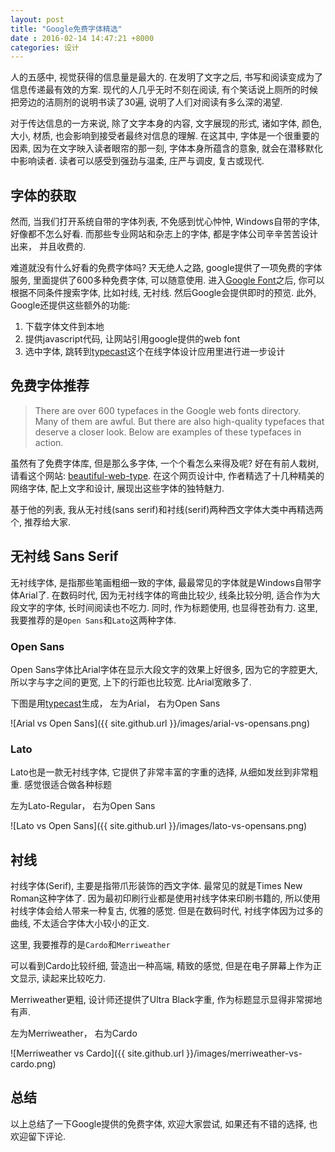 ```yaml
---
layout: post
title: "Google免费字体精选"
date : 2016-02-14 14:47:21 +8000
categories: 设计
---
```



人的五感中, 视觉获得的信息量是最大的. 在发明了文字之后, 书写和阅读变成为了信息传递最有效的方案. 现代的人几乎无时不刻在阅读, 有个笑话说上厕所的时候把旁边的洁厕剂的说明书读了30遍, 说明了人们对阅读有多么深的渴望. 

对于传达信息的一方来说, 除了文字本身的内容, 文字展现的形式, 诸如字体, 颜色, 大小, 材质, 也会影响到接受者最终对信息的理解. 在这其中, 字体是一个很重要的因素, 因为在文字映入读者眼帘的那一刻, 字体本身所蕴含的意象, 就会在潜移默化中影响读者. 读者可以感受到强劲与温柔, 庄严与调皮, 复古或现代. 

## 字体的获取 ##
然而, 当我们打开系统自带的字体列表, 不免感到忧心忡忡, Windows自带的字体, 好像都不怎么好看. 而那些专业网站和杂志上的字体, 都是字体公司辛辛苦苦设计出来， 并且收费的. 

难道就没有什么好看的免费字体吗? 天无绝人之路, google提供了一项免费的字体服务, 里面提供了600多种免费字体, 可以随意使用. 进入[Google Font](https://www.google.com/fonts)之后, 你可以根据不同条件搜索字体, 比如衬线, 无衬线. 然后Google会提供即时的预览. 此外, Google还提供这些额外的功能:

1. 下载字体文件到本地
2. 提供javascript代码, 让网站引用google提供的web font
3. 选中字体, 跳转到[typecast](www.typecast.com)这个在线字体设计应用里进行进一步设计 

## 免费字体推荐 ##
>There are over 600 typefaces in the Google web fonts directory. Many of them are awful. But there are also high-quality typefaces that deserve a closer look. Below are examples of these typefaces in action.

虽然有了免费字体库, 但是那么多字体, 一个个看怎么来得及呢? 好在有前人栽树, 请看这个网站: [beautiful-web-type](http://hellohappy.org/beautiful-web-type/). 在这个网页设计中, 作者精选了十几种精美的网络字体, 配上文字和设计, 展现出这些字体的独特魅力. 

基于他的列表, 我从无衬线(sans serif)和衬线(serif)两种西文字体大类中再精选两个, 推荐给大家.

## 无衬线 Sans Serif ##
无衬线字体, 是指那些笔画粗细一致的字体, 最最常见的字体就是Windows自带字体Arial了. 在数码时代, 因为无衬线字体的弯曲比较少, 线条比较分明, 适合作为大段文字的字体, 长时间阅读也不吃力. 同时, 作为标题使用, 也显得苍劲有力. 这里, 我要推荐的是`Open Sans`和`Lato`这两种字体. 

### Open Sans ###
Open Sans字体比Arial字体在显示大段文字的效果上好很多, 因为它的字腔更大, 所以字与字之间的更宽, 上下的行距也比较宽. 比Arial宽敞多了. 

下图是用[typecast](www.typecast.com)生成， 左为Arial， 右为Open Sans

![Arial vs Open Sans]({{ site.github.url }}/images/arial-vs-opensans.png)

### Lato ###

Lato也是一款无衬线字体, 它提供了非常丰富的字重的选择, 从细如发丝到非常粗重. 感觉很适合做各种标题

左为Lato-Regular， 右为Open Sans

![Lato vs Open Sans]({{ site.github.url }}/images/lato-vs-opensans.png)

## 衬线 ##
衬线字体(Serif), 主要是指带爪形装饰的西文字体. 最常见的就是Times New Roman这种字体了. 因为最初印刷行业都是使用衬线字体来印刷书籍的, 所以使用衬线字体会给人带来一种复古, 优雅的感觉. 但是在数码时代, 衬线字体因为过多的曲线, 不太适合字体大小较小的正文. 

这里, 我要推荐的是`Cardo`和`Merriweather`

可以看到Cardo比较纤细, 营造出一种高端, 精致的感觉, 但是在电子屏幕上作为正文显示, 读起来比较吃力. 

Merriweather更粗, 设计师还提供了Ultra Black字重, 作为标题显示显得非常掷地有声.

左为Merriweather， 右为Cardo

![Merriweather vs Cardo]({{ site.github.url }}/images/merriweather-vs-cardo.png)

## 总结 ##

以上总结了一下Google提供的免费字体, 欢迎大家尝试, 如果还有不错的选择, 也欢迎留下评论. 





